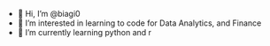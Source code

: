 - 👋 Hi, I’m @biagi0
- 👀 I’m interested in learning to code for Data Analytics, and Finance
- 🌱 I’m currently learning python and r

<!---
biagi0/biagi0 is a ✨ special ✨ repository because its `README.md` (this file) appears on your GitHub profile.
You can click the Preview link to take a look at your changes.
--->

